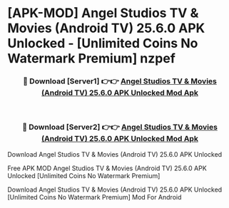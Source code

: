 # [APK-MOD] Angel Studios  TV & Movies (Android TV) 25.6.0 APK Unlocked - [Unlimited Coins No Watermark Premium] nzpef



<div align="center">
<h3>🔴 Download [Server1] 👉👉 <a href="https://momento.my/?title=Angel_Studios__TV_&_Movies_(Android_TV)_25.6.0_APK_Unlocked">Angel Studios  TV & Movies (Android TV) 25.6.0 APK Unlocked Mod Apk</a></h3><br>

<h3>🔴 Download [Server2] 👉👉 <a href="https://momento.my/?title=Angel_Studios__TV_&_Movies_(Android_TV)_25.6.0_APK_Unlocked">Angel Studios  TV & Movies (Android TV) 25.6.0 APK Unlocked Mod Apk</a></h3>
</div>



Download Angel Studios  TV & Movies (Android TV) 25.6.0 APK Unlocked 

Free APK MOD Angel Studios  TV & Movies (Android TV) 25.6.0 APK Unlocked [Unlimited Coins No Watermark Premium]

Download Angel Studios  TV & Movies (Android TV) 25.6.0 APK Unlocked [Unlimited Coins No Watermark Premium] Mod For Android
